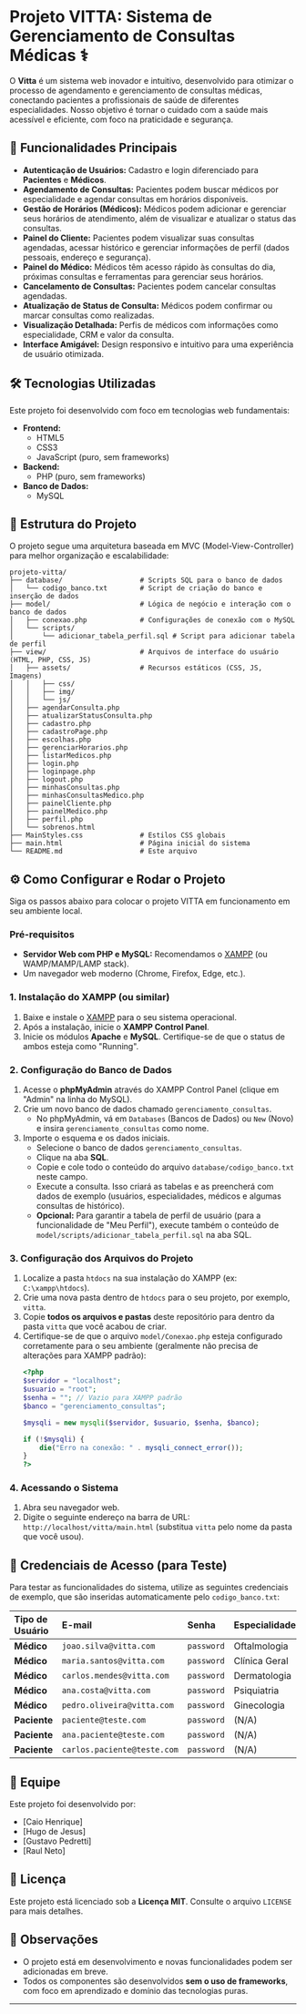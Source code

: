 # Projeto VITTA: Sistema de Gerenciamento de Consultas Médicas ⚕️

O **Vitta** é um sistema web inovador e intuitivo, desenvolvido para otimizar o processo de agendamento e gerenciamento de consultas médicas, conectando pacientes a profissionais de saúde de diferentes especialidades. Nosso objetivo é tornar o cuidado com a saúde mais acessível e eficiente, com foco na praticidade e segurança.

## 🚀 Funcionalidades Principais

* **Autenticação de Usuários:** Cadastro e login diferenciado para **Pacientes** e **Médicos**.
* **Agendamento de Consultas:** Pacientes podem buscar médicos por especialidade e agendar consultas em horários disponíveis.
* **Gestão de Horários (Médicos):** Médicos podem adicionar e gerenciar seus horários de atendimento, além de visualizar e atualizar o status das consultas.
* **Painel do Cliente:** Pacientes podem visualizar suas consultas agendadas, acessar histórico e gerenciar informações de perfil (dados pessoais, endereço e segurança).
* **Painel do Médico:** Médicos têm acesso rápido às consultas do dia, próximas consultas e ferramentas para gerenciar seus horários.
* **Cancelamento de Consultas:** Pacientes podem cancelar consultas agendadas.
* **Atualização de Status de Consulta:** Médicos podem confirmar ou marcar consultas como realizadas.
* **Visualização Detalhada:** Perfis de médicos com informações como especialidade, CRM e valor da consulta.
* **Interface Amigável:** Design responsivo e intuitivo para uma experiência de usuário otimizada.

## 🛠️ Tecnologias Utilizadas

Este projeto foi desenvolvido com foco em tecnologias web fundamentais:

* **Frontend:**
    * HTML5
    * CSS3
    * JavaScript (puro, sem frameworks)
* **Backend:**
    * PHP (puro, sem frameworks)
* **Banco de Dados:**
    * MySQL

## 📂 Estrutura do Projeto

O projeto segue uma arquitetura baseada em MVC (Model-View-Controller) para melhor organização e escalabilidade:

```
projeto-vitta/
├── database/                   # Scripts SQL para o banco de dados
│   └── codigo_banco.txt        # Script de criação do banco e inserção de dados
├── model/                      # Lógica de negócio e interação com o banco de dados
│   ├── conexao.php             # Configurações de conexão com o MySQL
│   └── scripts/
│       └── adicionar_tabela_perfil.sql # Script para adicionar tabela de perfil
├── view/                       # Arquivos de interface do usuário (HTML, PHP, CSS, JS)
│   ├── assets/                 # Recursos estáticos (CSS, JS, Imagens)
│   │   ├── css/
│   │   ├── img/
│   │   └── js/
│   ├── agendarConsulta.php
│   ├── atualizarStatusConsulta.php
│   ├── cadastro.php
│   ├── cadastroPage.php
│   ├── escolhas.php
│   ├── gerenciarHorarios.php
│   ├── listarMedicos.php
│   ├── login.php
│   ├── loginpage.php
│   ├── logout.php
│   ├── minhasConsultas.php
│   ├── minhasConsultasMedico.php
│   ├── painelCliente.php
│   ├── painelMedico.php
│   ├── perfil.php
│   └── sobrenos.html
├── MainStyles.css              # Estilos CSS globais
├── main.html                   # Página inicial do sistema
└── README.md                   # Este arquivo
```

## ⚙️ Como Configurar e Rodar o Projeto

Siga os passos abaixo para colocar o projeto VITTA em funcionamento em seu ambiente local.

### Pré-requisitos

* **Servidor Web com PHP e MySQL:** Recomendamos o [XAMPP](https://www.apachefriends.org/pt_br/index.html) (ou WAMP/MAMP/LAMP stack).
* Um navegador web moderno (Chrome, Firefox, Edge, etc.).

### 1. Instalação do XAMPP (ou similar)

1.  Baixe e instale o [XAMPP](https://www.apachefriends.org/pt_br/index.html) para o seu sistema operacional.
2.  Após a instalação, inicie o **XAMPP Control Panel**.
3.  Inicie os módulos **Apache** e **MySQL**. Certifique-se de que o status de ambos esteja como "Running".

### 2. Configuração do Banco de Dados

1.  Acesse o **phpMyAdmin** através do XAMPP Control Panel (clique em "Admin" na linha do MySQL).
2.  Crie um novo banco de dados chamado `gerenciamento_consultas`.
    * No phpMyAdmin, vá em `Databases` (Bancos de Dados) ou `New` (Novo) e insira `gerenciamento_consultas` como nome.
3.  Importe o esquema e os dados iniciais.
    * Selecione o banco de dados `gerenciamento_consultas`.
    * Clique na aba **SQL**.
    * Copie e cole todo o conteúdo do arquivo `database/codigo_banco.txt` neste campo.
    * Execute a consulta. Isso criará as tabelas e as preencherá com dados de exemplo (usuários, especialidades, médicos e algumas consultas de histórico).
    * **Opcional:** Para garantir a tabela de perfil de usuário (para a funcionalidade de "Meu Perfil"), execute também o conteúdo de `model/scripts/adicionar_tabela_perfil.sql` na aba SQL.

### 3. Configuração dos Arquivos do Projeto

1.  Localize a pasta `htdocs` na sua instalação do XAMPP (ex: `C:\xampp\htdocs`).
2.  Crie uma nova pasta dentro de `htdocs` para o seu projeto, por exemplo, `vitta`.
3.  Copie **todos os arquivos e pastas** deste repositório para dentro da pasta `vitta` que você acabou de criar.
4.  Certifique-se de que o arquivo `model/Conexao.php` esteja configurado corretamente para o seu ambiente (geralmente não precisa de alterações para XAMPP padrão):
    ```php
    <?php
    $servidor = "localhost";
    $usuario = "root";
    $senha = ""; // Vazio para XAMPP padrão
    $banco = "gerenciamento_consultas";

    $mysqli = new mysqli($servidor, $usuario, $senha, $banco);

    if (!$mysqli) {
        die("Erro na conexão: " . mysqli_connect_error());
    }
    ?>
    ```

### 4. Acessando o Sistema

1.  Abra seu navegador web.
2.  Digite o seguinte endereço na barra de URL: `http://localhost/vitta/main.html` (substitua `vitta` pelo nome da pasta que você usou).

## 🔑 Credenciais de Acesso (para Teste)

Para testar as funcionalidades do sistema, utilize as seguintes credenciais de exemplo, que são inseridas automaticamente pelo `codigo_banco.txt`:

| Tipo de Usuário | E-mail                 | Senha      | Especialidade       |
| :-------------- | :--------------------- | :--------- | :------------------ |
| **Médico** | `joao.silva@vitta.com` | `password` | Oftalmologia        |
| **Médico** | `maria.santos@vitta.com`| `password` | Clínica Geral       |
| **Médico** | `carlos.mendes@vitta.com`| `password` | Dermatologia        |
| **Médico** | `ana.costa@vitta.com`  | `password` | Psiquiatria         |
| **Médico** | `pedro.oliveira@vitta.com`| `password` | Ginecologia         |
| **Paciente** | `paciente@teste.com`   | `password` | (N/A)               |
| **Paciente** | `ana.paciente@teste.com`| `password` | (N/A)               |
| **Paciente** | `carlos.paciente@teste.com`| `password` | (N/A)               |

## 👥 Equipe

Este projeto foi desenvolvido por:

* [Caio Henrique]
* [Hugo de Jesus]
* [Gustavo Pedretti]
* [Raul Neto]

## 📝 Licença

Este projeto está licenciado sob a **Licença MIT**. Consulte o arquivo `LICENSE` para mais detalhes.

## 📌 Observações

* O projeto está em desenvolvimento e novas funcionalidades podem ser adicionadas em breve.
* Todos os componentes são desenvolvidos **sem o uso de frameworks**, com foco em aprendizado e domínio das tecnologias puras.

---
```
